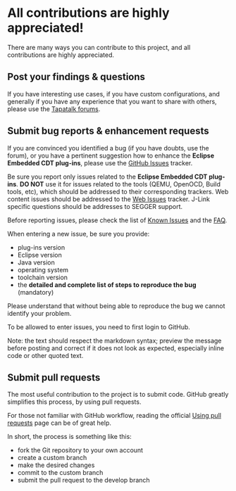 # All contributions are highly appreciated!

There are many ways you can contribute to this project, and all
contributions are highly appreciated.

## Post your findings & questions

If you have interesting use cases, if you have custom configurations,
and generally if you have any experience that you want to share with
others, please use the
[Tapatalk forums](https://www.tapatalk.com/groups/xpack/).

## Submit bug reports & enhancement requests

If you are convinced you identified a bug (if you have doubts,
use the forum), or you have a pertinent suggestion how to enhance
the **Eclipse Embedded CDT plug-ins**, please use the
[GitHub Issues](https://github.com/gnu-mcu-eclipse/eclipse-plugins/issues)
tracker.

Be sure you report only issues related to the **Eclipse Embedded CDT plug-ins**.
**DO NOT** use it for issues related to the tools (QEMU, OpenOCD, Build
tools, etc), which should be addressed to their corresponding trackers.
Web content issues should be addressed to the
[Web Issues](https://github.com/gnu-mcu-eclipse/gnu-mcu-eclipse.github.io/issues/)
tracker. J-Link specific questions should be addresses to SEGGER support.

Before reporting issues, please check the list of
[Known Issues](http://gnu-mcu-eclipse.github.io/support/known-issues/)
and the [FAQ](http://gnu-mcu-eclipse.github.io/support/faq/).

When entering a new issue, be sure you provide:

* plug-ins version
* Eclipse version
* Java version
* operating system
* toolchain version
* the **detailed and complete list of steps to reproduce the bug** (mandatory)

Please understand that without being able to reproduce the bug we cannot
identify your problem.

To be allowed to enter issues, you need to first login to GitHub.

Note: the text should respect the markdown syntax; preview the message
before posting and correct if it does not look as  expected, especially
inline code or other quoted text.

## Submit pull requests

The most useful contribution to the project is to submit code.
GitHub greatly simplifies this process, by using pull requests.

For those not familiar with GitHub workflow, reading the official
[Using pull requests](https://help.github.com/articles/using-pull-requests/)
page can be of great help.

In short, the process is something like this:

* fork the Git repository to your own account
* create a custom branch
* make the desired changes
* commit to the custom branch
* submit the pull request to the develop branch
